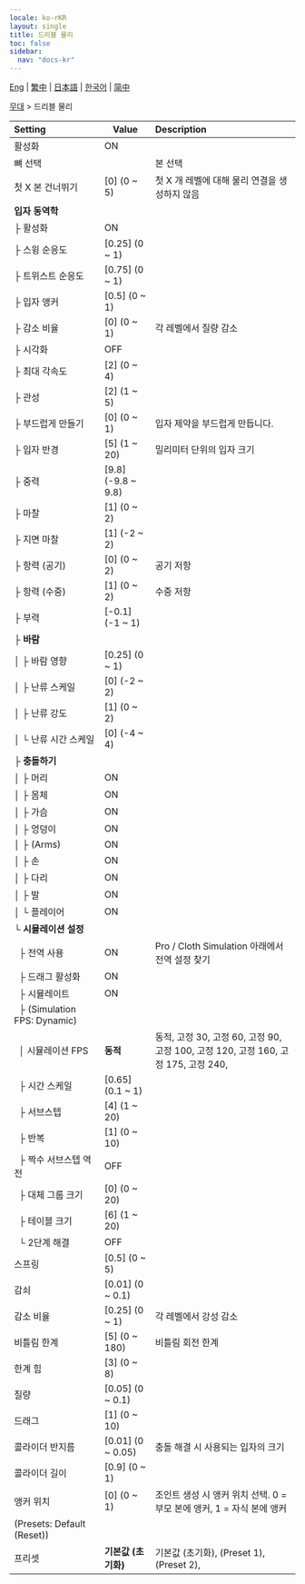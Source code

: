 ```yaml
---
locale: ko-rKR
layout: single
title: 드리블 물리
toc: false
sidebar:
  nav: "docs-kr"
---
```

[Eng](/dancexr/menu/2025.4/stage/cloth_physics) | [繁中](/tw/dancexr/menu/2025.4/stage/cloth_physics) | [日本語](/jp/dancexr/menu/2025.4/stage/cloth_physics) | [한국어](/kr/dancexr/menu/2025.4/stage/cloth_physics) | [简中](/zh/dancexr/menu/2025.4/stage/cloth_physics)

[무대](../menu#무대) > 드리블 물리



| Setting | Value | Description |
| :--- | --- | :--- |
| 활성화 | ON | 
| 뼈 선택 || 본 선택
| 첫 X 본 건너뛰기 | [0] (0 ~ 5) | 첫 X 개 레벨에 대해 물리 연결을 생성하지 않음
| **입자 동역학** | | 
| ├&nbsp;활성화 | ON | 
| ├&nbsp;스윙 순응도 | [0.25] (0 ~ 1) | 
| ├&nbsp;트위스트 순응도 | [0.75] (0 ~ 1) | 
| ├&nbsp;입자 앵커 | [0.5] (0 ~ 1) | 
| ├&nbsp;감소 비율 | [0] (0 ~ 1) | 각 레벨에서 질량 감소
| ├&nbsp;시각화 | OFF | 
| ├&nbsp;최대 각속도 | [2] (0 ~ 4) | 
| ├&nbsp;관성 | [2] (1 ~ 5) | 
| ├&nbsp;부드럽게 만들기 | [0] (0 ~ 1) | 입자 제약을 부드럽게 만듭니다.
| ├&nbsp;입자 반경 | [5] (1 ~ 20) | 밀리미터 단위의 입자 크기
| ├&nbsp;중력 | [9.8] (-9.8 ~ 9.8) | 
| ├&nbsp;마찰 | [1] (0 ~ 2) | 
| ├&nbsp;지면 마찰 | [1] (-2 ~ 2) | 
| ├&nbsp;항력 (공기) | [0] (0 ~ 2) | 공기 저항
| ├&nbsp;항력 (수중) | [1] (0 ~ 2) | 수중 저항
| ├&nbsp;부력 | [-0.1] (-1 ~ 1) | 
| ├&nbsp;**바람** | | 
| │&nbsp;├&nbsp;바람 영향 | [0.25] (0 ~ 1) | 
| │&nbsp;├&nbsp;난류 스케일 | [0] (-2 ~ 2) | 
| │&nbsp;├&nbsp;난류 강도 | [1] (0 ~ 2) | 
| │&nbsp;└&nbsp;난류 시간 스케일 | [0] (-4 ~ 4) | 
| ├&nbsp;**충돌하기** | | 
| │&nbsp;├&nbsp;머리 | ON | 
| │&nbsp;├&nbsp;몸체 | ON | 
| │&nbsp;├&nbsp;가슴 | ON | 
| │&nbsp;├&nbsp;엉덩이 | ON | 
| │&nbsp;├&nbsp;(Arms) | ON | 
| │&nbsp;├&nbsp;손 | ON | 
| │&nbsp;├&nbsp;다리 | ON | 
| │&nbsp;├&nbsp;발 | ON | 
| │&nbsp;└&nbsp;플레이어 | ON | 
| └&nbsp;**시뮬레이션 설정** | | 
| &nbsp;&nbsp;├&nbsp;전역 사용 | ON | Pro / Cloth Simulation 아래에서 전역 설정 찾기
| &nbsp;&nbsp;├&nbsp;드래그 활성화 | ON | 
| &nbsp;&nbsp;├&nbsp;시뮬레이트 | ON | 
| &nbsp;&nbsp;├&nbsp;(Simulation FPS: Dynamic) || 
| &nbsp;&nbsp;│&nbsp;시뮬레이션 FPS | **동적** | 동적, 고정 30, 고정 60, 고정 90, 고정 100, 고정 120, 고정 160, 고정 175, 고정 240,  |
| &nbsp;&nbsp;├&nbsp;시간 스케일 | [0.65] (0.1 ~ 1) | 
| &nbsp;&nbsp;├&nbsp;서브스텝 | [4] (1 ~ 20) | 
| &nbsp;&nbsp;├&nbsp;반복 | [1] (0 ~ 10) | 
| &nbsp;&nbsp;├&nbsp;짝수 서브스텝 역전 | OFF | 
| &nbsp;&nbsp;├&nbsp;대체 그룹 크기 | [0] (0 ~ 20) | 
| &nbsp;&nbsp;├&nbsp;테이블 크기 | [6] (1 ~ 20) | 
| &nbsp;&nbsp;└&nbsp;2단계 해결 | OFF | 
| 스프링 | [0.5] (0 ~ 5) | 
| 감쇠 | [0.01] (0 ~ 0.1) | 
| 감소 비율 | [0.25] (0 ~ 1) | 각 레벨에서 강성 감소
| 비틀림 한계 | [5] (0 ~ 180) | 비틀림 회전 한계
| 한계 힘 | [3] (0 ~ 8) | 
| 질량 | [0.05] (0 ~ 0.1) | 
| 드래그 | [1] (0 ~ 10) | 
| 콜라이더 반지름 | [0.01] (0 ~ 0.05) | 충돌 해결 시 사용되는 입자의 크기
| 콜라이더 길이 | [0.9] (0 ~ 1) | 
| 앵커 위치 | [0] (0 ~ 1) | 조인트 생성 시 앵커 위치 선택. 0 = 부모 본에 앵커, 1 = 자식 본에 앵커
| (Presets: Default (Reset)) || 
| 프리셋 | **기본값 (초기화)** | 기본값 (초기화), (Preset 1), (Preset 2),  |
